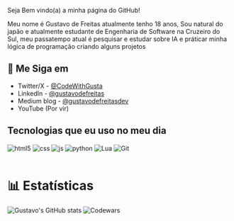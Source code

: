 Seja Bem vindo(a) a minha página do GitHub!

Meu nome é Gustavo de Freitas atualmente tenho 18 anos, Sou natural do japão e atualmente estudante de Engenharia de Software na Cruzeiro do Sul, meu passatempo atual é pesquisar e estudar sobre IA e práticar minha lógica de programação criando alguns projetos

## 💚 Me Siga em

- Twitter/X - [@CodeWithGusta](https://x.com/CodeWithGusta)
- LinkedIn - [@gustavodefreitas](https://www.linkedin.com/in/gustavo-de-freitas-6abb28325/)
- Medium blog - [@gustavodefreitasdev](https://medium.com/@gustavodefreitasdev)
- YouTube (Por vir)

## Tecnologias que eu uso no meu dia

<div style="display: inline_block">
  <img align="center" alt="html5" src="https://img.shields.io/badge/HTML5-E34F26?style=for-the-badge&logo=html5&logoColor=white" />
  <img align="center" alt="css" src="https://img.shields.io/badge/CSS3-1572B6?style=for-the-badge&logo=css3&logoColor=white" />
  <img align="center" alt="js" src="https://img.shields.io/badge/JavaScript-F7DF1E?style=for-the-badge&logo=javascript&logoColor=black" />
  <img align="center" alt="python" src="https://img.shields.io/badge/Python-3776AB?style=for-the-badge&logo=python&logoColor=white" />
  <img align="center" alt="Lua" src="https://img.shields.io/badge/Lua-2C2D72?style=for-the-badge&logo=lua&logoColor=white" />
  <img align="center" alt="Git" src="https://img.shields.io/badge/GIT-E44C30?style=for-the-badge&logo=git&logoColor=white" />
</div><br/>

# 📊 Estatísticas
![Gustavo's GitHub stats](https://github-readme-stats.vercel.app/api?username=gustavodefreitasDEV&show_icons=true&theme=radical) ![Codewars](https://github.r2v.ch/codewars?user=gustavodefreitasDEV&theme=gradient)
